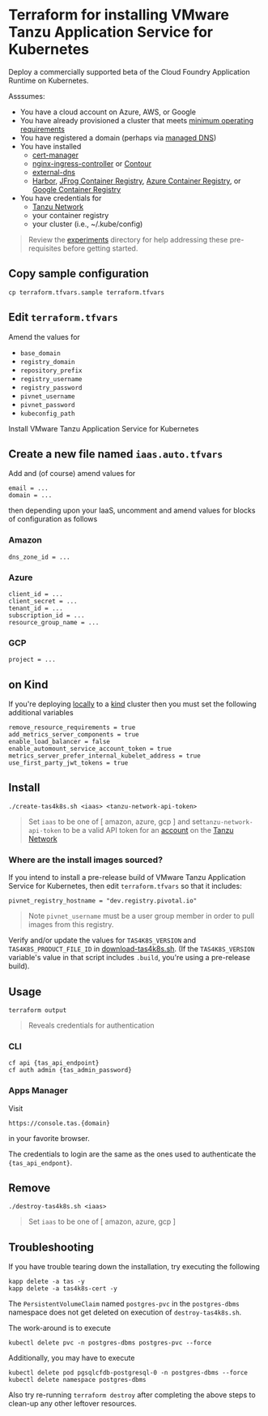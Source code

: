 # Terraform for installing VMware Tanzu Application Service for Kubernetes

Deploy a commercially supported beta of the Cloud Foundry Application Runtime on Kubernetes.

Asssumes:

* You have a cloud account on Azure, AWS, or Google
* You have already provisioned a cluster that meets [minimum operating requirements](https://github.com/cloudfoundry/cf-for-k8s/blob/master/docs/deploy.md#kubernetes-cluster-requirements)
* You have registered a domain (perhaps via [managed DNS](https://www.thousandeyes.com/learning/techtorials/managed-dns))
* You have installed 
  * [cert-manager](https://github.com/jetstack/cert-manager#cert-manager)
  * [nginx-ingress-controller](https://bitnami.com/stack/nginx-ingress-controller/helm) or [Contour](https://projectcontour.io/getting-started/)
  * [external-dns](https://github.com/kubernetes-sigs/external-dns#externaldns)
  * [Harbor](https://goharbor.io/docs/2.0.0/install-config/), [JFrog Container Registry](https://www.jfrog.com/confluence/display/JCR6X/Helm+Registry), [Azure Container Registry](https://azure.microsoft.com/en-us/services/container-registry/#overview), or [Google Container Registry](https://cloud.google.com/container-registry/docs/quickstart)
* You have credentials for 
  * [Tanzu Network](https://network.pivotal.io/)
  * your container registry
  * your cluster (i.e., ~/.kube/config)

> Review the [experiments](..) directory for help addressing these pre-requisites before getting started.

## Copy sample configuration

```
cp terraform.tfvars.sample terraform.tfvars
```

## Edit `terraform.tfvars`

Amend the values for

* `base_domain`
* `registry_domain`
* `repository_prefix`
* `registry_username`
* `registry_password`
* `pivnet_username`
* `pivnet_password`
* `kubeconfig_path`

Install VMware Tanzu Application Service for Kubernetes

## Create a new file named `iaas.auto.tfvars`

Add and (of course) amend values for

```
email = ...
domain = ...
```

then depending upon your IaaS, uncomment and amend values for blocks of configuration as follows

### Amazon

```
dns_zone_id = ...
```

### Azure

```
client_id = ...
client_secret = ...
tenant_id = ...
subscription_id = ...
resource_group_name = ...
```

### GCP

```
project = ...
```

## on Kind

If you're deploying [locally](https://github.com/cloudfoundry/cf-for-k8s/blob/master/docs/deploy-local.md#deploying-cf-for-k8s-locally) to a [kind](https://kind.sigs.k8s.io/docs/user/quick-start/) cluster then you must set the following additional variables

```
remove_resource_requirements = true
add_metrics_server_components = true
enable_load_balancer = false
enable_automount_service_account_token = true
metrics_server_prefer_internal_kubelet_address = true
use_first_party_jwt_tokens = true
```

## Install

```
./create-tas4k8s.sh <iaas> <tanzu-network-api-token>
```
> Set `iaas` to be one of [ amazon, azure, gcp ] and set`tanzu-network-api-token` to be a valid API token for an [account](https://network.pivotal.io/users/dashboard/edit-profile) on the [Tanzu Network](https://network.pivotal.io)

### Where are the install images sourced?

If you intend to install a pre-release build of VMware Tanzu Application Service for Kubernetes, then edit `terraform.tfvars` so that it includes:

```
pivnet_registry_hostname = "dev.registry.pivotal.io"
```
> Note `pivnet_username` must be a user group member in order to pull images from this registry.

Verify and/or update the values for `TAS4K8S_VERSION` and `TAS4K8S_PRODUCT_FILE_ID` in [download-tas4k8s.sh](../../../ytt-libs/tas4k8s/scripts/download-tas4k8s.sh).  (If the `TAS4K8S_VERSION` variable's value in that script includes `.build`, you're using a pre-release build).

## Usage

```
terraform output
```
> Reveals credentials for authentication

### CLI

```
cf api {tas_api_endpoint}
cf auth admin {tas_admin_password}
```

### Apps Manager

Visit 

```
https://console.tas.{domain}
```

in your favorite browser.

The credentials to login are the same as the ones used to authenticate the `{tas_api_endpont}`.


## Remove

```
./destroy-tas4k8s.sh <iaas>
```
> Set `iaas` to be one of [ amazon, azure, gcp ]


## Troubleshooting

If you have trouble tearing down the installation, try executing the following

```
kapp delete -a tas -y
kapp delete -a tas4k8s-cert -y
```

The `PersistentVolumeClaim` named `postgres-pvc` in the `postgres-dbms` namespace does not get deleted on execution of `destroy-tas4k8s.sh`.

The work-around is to execute

```
kubectl delete pvc -n postgres-dbms postgres-pvc --force
```

Additionally, you may have to execute

```
kubectl delete pod pgsqlcfdb-postgresql-0 -n postgres-dbms --force
kubectl delete namespace postgres-dbms
```

Also try re-running `terraform destroy` after completing the above steps to clean-up any other leftover resources.
